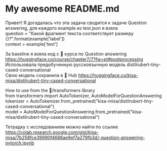 # My awesome README.md
Привет! Я догадалась что эта задача сводится к задаче Question answering, для каждого example из test.json я взяла \
question = "Какой фрагмент текста соответствует размеру {}?".format(example['label']) \
context = example['text'] 

За baseline я взяла код с 🤗 курса по Question answering https://huggingface.co/course/chapter7/7?fw=pt#postprocessing \
Использовала предобученную русскоязычную модель distilrubert-tiny-cased-conversational \
Свою модель сохранила в 🤗 Hub https://huggingface.co/kisa-misa/distilrubert-tiny-cased-conversational 

How to use from the 🤗/transformers library \
from transformers import AutoTokenizer, AutoModelForQuestionAnswering \
tokenizer = AutoTokenizer.from_pretrained("kisa-misa/distilrubert-tiny-cased-conversational") \
model = AutoModelForQuestionAnswering.from_pretrained("kisa-misa/distilrubert-tiny-cased-conversational") 

Тетрадку с исследованием можно найти по ссылке https://colab.research.google.com/gist/kisa-misa/7b258fce39990f4688ae9ef7a279fb3d/-question-answering-pytorch.ipynb 
